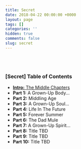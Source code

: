 ```yaml
---
title: Secret
date: 2018-04-22 00:00:00 +0000
layout: page
tags: []
categories: ''
hidden: true
comments: false
slug: secret
---
```

<br><br>
### **\[Secret\] Table of Contents**

* [**Intro:** The Middle Chapters](/2018/04/23/intro-the-middle-chapters.html)
* **Part 1:** A Grown-Up Body...
* **Part 2:** Middling Age
* **Part 3:** A Grown-Up Soul...
* **Part 4:** Life In The Future 
* **Part 5:** Forever Summer
* **Part 6:** The Dad Mule 
* **Part 7:** A Grown-Up Spirit...
* **Part 8:** Title TBD  
* **Part 9:** Title TBD
* **Part 10:** Title TBD